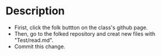 # Description

* Firist, click the folk buttton on the class's github page.
* Then, go to the folked repository and creat new files with "Test/read.md".
* Commit this change.
